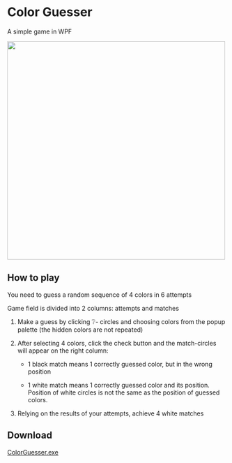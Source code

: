 # Color Guesser
A simple game in WPF

<img src="https://user-images.githubusercontent.com/81006580/177376616-642ab716-eb46-4675-82ef-b4d5f9a1b049.gif" height=500/>

## How to play
You need to guess a random sequence of 4 colors in 6 attempts

Game field is divided into 2 columns: attempts and matches

1. Make a guess by clicking ❔- circles and choosing colors from the popup palette (the hidden colors are not repeated)

2. After selecting 4 colors, click the check button and the match-circles will appear on the right column:
  
    - 1 black match means 1 correctly guessed color, but in the wrong position

    - 1 white match means 1 correctly guessed color and its position. Position of white circles is not the same as the position of guessed colors.

3. Relying on the results of your attempts, achieve 4 white matches

## Download

[ColorGuesser.exe]()
